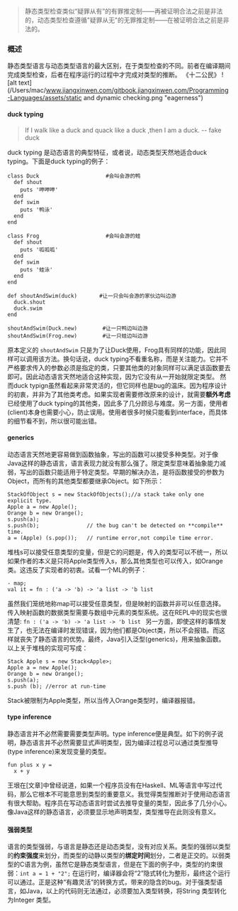 > 静态类型检查类似“疑罪从有”的有罪推定制——再被证明合法之前是非法的，动态类型检查遵循"疑罪从无"的无罪推定制——在被证明合法之前是非法的。

### 概述
静态类型语言与动态类型语言的最大区别，在于类型检查的不同。前者在编译期间完成类型检查，后者在程序运行的过程中才完成对类型的推断。
《十二公民》
![alt text](/Users/mac/www.jiangxinwen.com/gitbook.jiangxinwen.com/Programming-Languages/assets/static and dynamic checking.png "eagerness")

#### duck typing

> If I walk like a duck and quack like a duck ,then I am a duck.
                                         -- fake duck

duck typing 是动态语言的典型特征，或者说，动态类型天然地适合duck typing。下面是duck typing的例子：
```
class Duck                     #会叫会游的鸭
  def shout
    puts '呷呷呷'
  end
  def swim
    puts '鸭泳'
  end
end

class Frog                     #会叫会游的蛙
  def shout
    puts '呱呱呱'
  end
  def swim
    puts '蛙泳'
  end
end

def shoutAndSwim(duck)       #让一只会叫会游的家伙边叫边游
  duck.shout
  duck.swim
end

shoutAndSwim(Duck.new)        #让一只鸭边叫边游
shoutAndSwim(Frog.new)        #让一只蛙边叫边游
  ````
  
  原本定义的 `shoutAndSwim` 只是为了让Duck使用，Frog具有同样的功能，因此同样可以调用该方法。换句话说，duck typing不看重名称，而是关注能力。它并不严格要求传入的参数必须是指定的类，只要其他类的对象同样可以满足该函数要去即可。因此动态语言天然地适合这种实现，因为它没有从一开始就限定类型。
  然而duck typign虽然看起来非常灵活的，但它同样也是bug的温床。因为程序设计的初衷，并非为了其他类考虑。如果实现者需要修改原来的设计，就需要**额外考虑**已经使用了duck typing的其他类，因此多了几分顾忌与难度。另一方面，使用者(client)本身也需要小心，防止误用。使用者很多时候只能看到interface，而具体的细节看不到，所以很可能出错。
  
#### generics
动态语言天然地更容易做到函数抽象，写出的函数可以接受多种类型。对于像Java这样的静态语言，语言表现力就没有那么强了。限定类型意味着抽象能力减弱，写出的函数只能适用于特定类型。早期的解决办法，是将函数接受的参数为Object，而所有的其他类型都要继承Object。如下所示：
```
StackOfObject s = new StackOfObjects();//a stack take only one explicit type.
Apple a = new Apple();
Orange b = new Orange();
s.push(a);
s.push(b);               // the bug can't be detected on **compile** time.
a = (Apple) (s.pop());   // runtime error,not compile time error.
```

堆栈s可以接受任意类型的变量，但是它的问题是，传入的类型可以不统一，所以如果作者的本义是只将Apple类型传入s，那么其他类型也可以传入，如Orange类。这违反了实现者的初衷。试看一个ML的例子：
```
- map;
val it = fn : ('a -> 'b) -> 'a list -> 'b list
```
虽然我们笼统地称map可以接受任意类型，但是映射的函数并非可以任意选择。传入映射函数的数据类型需要与数组中元素的类型系统。这在REPL中的现实也很清楚: `fn : ('a -> 'b) -> 'a list -> 'b list `
另一方面，即使这样的事情发生了，也无法在编译时发现错误，因为他们都是Object类，所以不会报错。而这样就丧失了静态语言的优势。最终，Java引入泛型(generics)，用来抽象函数。以上关于堆栈的实现可写成：
```
Stack Apple s = new Stack<Apple>;
Apple a = new Apple();
Orange b = new Orange();
s.push(a);
s.push (b); //error at run-time
```
Stack被限制为Apple类型，所以当传入Orange类型时，编译器报错。

#### type inference
静态语言并不必然需要需要类型声明。type inference便是典型。如下的例子说明，静态语言并不必然需要显式声明类型，因为编译过程总可以通过类型推导(type inference)来发现变量的类型。
```
fun plus x y =
  x + y
  ```
  
王垠在[文章]中曾经说道，如果一个程序员没有在Haskell、ML等语言中写过代码，那么它根本不可能意思到类型的重要意义。我觉得类型推断对于使用动态语言有很大帮助。程序员在写动态语言时尝试去推导变量的类型，因此多了几分小心。像Java这样的静态语言，必须要显示地声明类型，类型推导在此则没有意义。

#### 强弱类型
语言的类型强弱，与语言是静态还是动态类型，没有对应关系。类型的强弱以类型的**约束强度**来划分，而类型的动静以类型的**绑定时间**划分，二者是正交的。以弱类型的C语言为例，虽然它是静态类型语言，但是在下面的例子中，类型的约束很弱：`int a = 1 + "2";` 在运行时，编译器会将“2”隐式转化为整形，最终这个运行可以通过。正是这种“有趣灵活”的转换方式，带来的隐含的bug。对于强类型语言，如Java，以上的代码则无法通过，必须要加入类型转换，将String 类型转化为Integer 类型。
